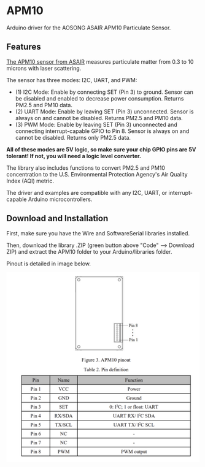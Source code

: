 # APM10

Arduino driver for the AOSONG ASAIR APM10 Particulate Sensor.

## Features

[The APM10 sensor from ASAIR](http://www.aosong.com/m/en/products-76.html#:~:text=APM10%2DLaser%20Particle%20Detection%20Sensor,Aosong%20Electronic%20Co.%2C%20Ltd.&text=APM10%20is%20a%20digital%20particulate,0.3%20%CE%BCm%20to%2010%20%CE%BCm.) measures particulate matter from 0.3 to 10 microns with laser scattering.

The sensor has three modes: I2C, UART, and PWM:

* (1) I2C Mode: Enable by connecting SET (Pin 3) to ground. Sensor can be disabled and enabled to decrease power consumption. Returns PM2.5 and PM10 data.
* (2) UART Mode: Enable by leaving SET (Pin 3) unconnected. Sensor is always on and cannot be disabled. Returns PM2.5 and PM10 data.
* (3) PWM Mode: Enable by leaving SET (Pin 3) unconnected and connecting interrupt-capable GPIO to Pin 8. Sensor is always on and cannot be disabled. Returns only PM2.5 data.

**All of these modes are 5V logic, so make sure your chip GPIO pins are 5V tolerant! If not, you will need a logic level converter.** 

The library also includes functions to convert PM2.5 and PM10 concentration to the U.S. Environmental Protection Agency's Air Quality Index (AQI) metric.

The driver and examples are compatible with any I2C, UART, or interrupt-capable Arduino microcontrollers.

## Download and Installation

First, make sure you have the Wire and SoftwareSerial libraries installed.

Then, download the library .ZIP (green button above "Code" --> Download ZIP) and extract the APM10 folder to your Arduino/libraries folder.

Pinout is detailed in image below.

![APM10](https://github.com/kchwz/APM10/blob/main/APM10_pinout.png)